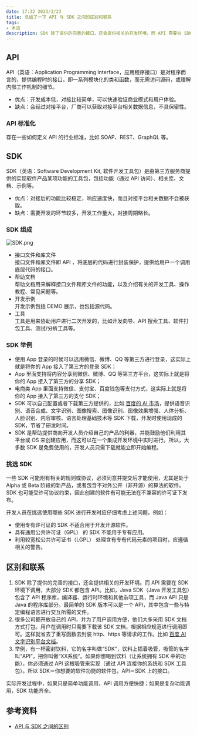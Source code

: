 ```yaml
---
date: 17:32 2023/3/23
title: 总结了一下 API 与 SDK 之间的区别和联系
tags:
- 术语
description: SDK 除了提供的完善的接口，还会提供相关的开发环境。而 API 需要在 SDK 环境下调用，大部分 SDK 都包含 API。
---
```

## API
API（英语：Application Programming Interface，应用程序接口）是对程序而言的，提供编程时的接口，即一系列模块化的类和函数，而无需访问源码，或理解内部工作机制的细节。
- 优点：开发成本低，对接比较简单，可以快速验证商业模式和用户体验。
- 缺点：会经过对接平台，厂商可以获取对接平台相关数据信息，不具保密性。

### API 标准化
存在一些如何定义 API 的行业标准，比如 SOAP、REST、GraphQL 等。

## SDK
SDK（英语：Software Development Kit, 软件开发工具包）是由第三方服务商提供的实现软件产品某项功能的工具包，包括功能（通过 API 访问）、相关库、文档、示例等。
- 优点：对接后的功能比较稳定，响应速度快，而且对接平台相关数据不会被获取。
- 缺点：需要开发的环节较多，开发工作量大，对接周期略长。

### SDK 组成
![SDK.png](https://p3-juejin.byteimg.com/tos-cn-i-k3u1fbpfcp/49303de0b4cc4ca99a4680604980652d~tplv-k3u1fbpfcp-watermark.image?)
- 接口文件和库文件  
接口文件和库文件即 API ，将底层的代码进行封装保护，提供给用户一个调用底层代码的接口。
- 帮助文档  
帮助文档用来解释接口文件和库文件的功能，以及介绍有关的开发工具、操作教程、常见问题等。
- 开发示例  
开发示例包括 DEMO 展示，也包括源代码。
- 工具  
工具是用来协助用户进行二次开发的，比如开发向导、API 搜索工具、软件打包工具、测试/分析工具等。

### SDK 举例
- 使用 App 登录的时候可以选用微信、微博、QQ 等第三方进行登录，这实际上就是将你的 App 接入了第三方的登录 SDK；
- App 里面支持将内容分享到微信、微博、QQ 等第三方平台，这实际上就是将你的 App 接入了第三方的分享 SDK；
- 电商类 App 里面支持微信、支付宝、百度钱包等支付方式，这实际上就是将你的 App 接入了第三方的支付 SDK；
- SDK 可以自己配置或者下载第三方提供的，比如 [百度的 AI 市场](https://ai.baidu.com/sdk)，提供语音识别、语音合成、文字识别、图像搜索、图像识别、图像效果增强、人体分析、人脸识别、内容审核、语言处理基础技术等 SDK 下载，开发时使用现成的 SDK，节省了研发时间。
- SDK 是帮助提供商向开发人员介绍自己的产品的利器，并能鼓励他们利用其平台或 OS 来创建应用，而这可以在一个集成开发环境中实时进行。所以，大多数 SDK 是免费使用的，开发人员只需下载就能立即开始编程。

### 挑选 SDK
一些 SDK 可能附有相关的规则或协议，必须同意并提交后才能使用，尤其是处于 Alpha 或 Beta 阶段的新产品，或者包含不对外公开（非开源）的算法的软件。SDK 也可能受许可协议约束，因此创建的软件有可能无法在不兼容的许可证下发布。

开发人员在挑选使用哪些 SDK 进行开发时应仔细考虑上述问题。例如：
- 使用专有许可证的 SDK 不适合用于开发开源软件。
- 具有通用公共许可证（GPL） 的 SDK 不能用于专有应用。
- 利用较宽松公共许可证书（LGPL） 处理含有专有代码元素的项目时，应遵循相关的警告。 

## 区别和联系
1. SDK 除了提供的完善的接口，还会提供相关的开发环境。而 API 需要在 SDK 环境下调用，大部分 SDK 都包含 API。比如，Java SDK（Java 开发工具包）包含了 API 程序库，编译器、运行时环境和其他杂项工具，而 Java API 只是 Java 的程序库部分。最简单的 SDK 版本可以是一个 API，其中包含一些与特定编程语言进行交互所需的文件。
2. 很多公司都开放自己的 API，并为了用户调用方便，他们大多采用 SDK 文档方式打包。用户在调用时只需要下载该 SDK 文档，根据相应规范进行调用即可。这样就省去了重写函数去封装 http、https 等请求的工作。比如 [百度 AI 文字识别平台文档](https://ai.baidu.com/ai-doc/index/OCR)。
3. 举例，有一杯密封饮料，它的名字叫做“SDK”，饮料上插着吸管，吸管的名字叫“API”，把你叫做“XX系统”。如果你想喝到饮料（让系统拥有 SDK 中的功能），你必须通过 API 这根吸管来实现（通过 API 连接你的系统和 SDK 工具包）。所以 SDK＝你想要的软件功能的软件包，API＝SDK 上的接口。

实际开发过程中，如果只是简单功能调用，API 调用方便快捷；如果是复杂功能调用，SDK 功能齐全。

## 参考资料
- [API 与 SDK 之间的区别](https://juejin.cn/post/7127846000831496206)